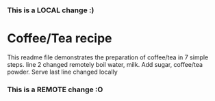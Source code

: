 ### This is a LOCAL change :)
# Coffee/Tea recipe
This readme file demonstrates the preparation of coffee/tea in 7 simple steps. line 2 changed remotely
boil water, milk.
Add sugar, coffee/tea powder.
Serve
last line changed locally
### This is a REMOTE change :O
